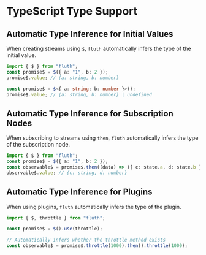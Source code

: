 # TypeScript Type Support

## Automatic Type Inference for Initial Values

When creating streams using `$`, `fluth` automatically infers the type of the initial value.

```typescript
import { $ } from "fluth";
const promise$ = $({ a: "1", b: 2 });
promise$.value; // {a: string, b: number}

const promise$ = $<{ a: string; b: number }>();
promise$.value; // {a: string, b: number} | undefined
```

## Automatic Type Inference for Subscription Nodes

When subscribing to streams using `then`, `fluth` automatically infers the type of the subscription node.

```typescript
import { $ } from "fluth";
const promise$ = $({ a: "1", b: 2 });
const observable$ = promise$.then((data) => ({ c: state.a, d: state.b }));
observable$.value; // {c: string, d: number}
```

## Automatic Type Inference for Plugins

When using plugins, `fluth` automatically infers the type of the plugin.

```typescript
import { $, throttle } from "fluth";

const promise$ = $().use(throttle);

// Automatically infers whether the throttle method exists
const observable$ = promise$.throttle(1000).then().throttle(1000);
```
